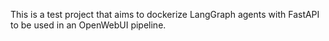 This is a test project that aims to dockerize LangGraph agents with FastAPI to be used in an OpenWebUI pipeline.

